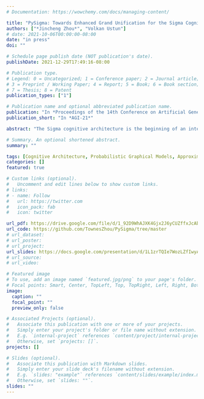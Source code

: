 ```yaml
---
# Documentation: https://wowchemy.com/docs/managing-content/

title: "PySigma: Towards Enhanced Grand Unification for the Sigma Cognitive Architecture"
authors: ["*Jincheng Zhou*", "Volkan Ustun"]
# date: 2021-10-06T00:00:00-08:00
date: "in press"
doi: ""

# Schedule page publish date (NOT publication's date).
publishDate: 2021-12-29T17:49:16-08:00

# Publication type.
# Legend: 0 = Uncategorized; 1 = Conference paper; 2 = Journal article;
# 3 = Preprint / Working Paper; 4 = Report; 5 = Book; 6 = Book section;
# 7 = Thesis; 8 = Patent
publication_types: ["1"]

# Publication name and optional abbreviated publication name.
publication: "In *Proceedings of the 14th Conference on Artificial General Intelligence*"
publication_short: "In *AGI-21*"

abstract: "The Sigma cognitive architecture is the beginning of an integrated computational model of intelligent behavior aimed at the grand goal of articial general intelligence (AGI). However, whereas it has been proven to be capable of modeling a wide range of intelligent behaviors, the existing implementation of Sigma has suered from several signicant limitations. The most prominent one is the inadequate support for inference and learning on continuous variables. In this article, we propose solutions for this limitation that should together enhance Sigma's level of grand unication; that is, its ability to span both traditional cognitive capabilities and key non-cognitive capabilities central to general intelligence, bridging the gap between symbolic, probabilistic, and neural processing. The resulting design changes converge on a more capable version of the architecture called PySigma. We demonstrate such capabilities of PySigma in neural probabilistic processing via deep generative models, specically variational autoencoders, as a concrete example."

# Summary. An optional shortened abstract.
summary: ""

tags: [Cognitive Architecture, Probabilistic Graphical Models, Approximate Inference]
categories: []
featured: true

# Custom links (optional).
#   Uncomment and edit lines below to show custom links.
# links:
# - name: Follow
#   url: https://twitter.com
#   icon_pack: fab
#   icon: twitter

url_pdf: https://drive.google.com/file/d/1_92D9WhAJXK4Gjx2J6yCUZffxJcAblBl/view?usp=sharing
url_code: https://github.com/TownesZhou/PySigma/tree/master
# url_dataset:
# url_poster: 
# url_project:
url_slides: https://docs.google.com/presentation/d/1L1zrTQIe7WozLZfIwyA7cLeo_6mgKs3u2zKJF8liWVc/edit?usp=sharing
# url_source:
# url_video:

# Featured image
# To use, add an image named `featured.jpg/png` to your page's folder. 
# Focal points: Smart, Center, TopLeft, Top, TopRight, Left, Right, BottomLeft, Bottom, BottomRight.
image:
  caption: ""
  focal_point: ""
  preview_only: false

# Associated Projects (optional).
#   Associate this publication with one or more of your projects.
#   Simply enter your project's folder or file name without extension.
#   E.g. `internal-project` references `content/project/internal-project/index.md`.
#   Otherwise, set `projects: []`.
projects: []

# Slides (optional).
#   Associate this publication with Markdown slides.
#   Simply enter your slide deck's filename without extension.
#   E.g. `slides: "example"` references `content/slides/example/index.md`.
#   Otherwise, set `slides: ""`.
slides: ""
---
```

